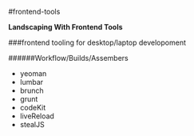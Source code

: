 #frontend-tools


**Landscaping With Frontend Tools**

###frontend tooling for desktop/laptop developoment

######Workflow/Builds/Assembers

* yeoman
* lumbar
* brunch
* grunt
* codeKit
* liveReload
* stealJS


